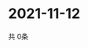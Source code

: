 # 2021-11-12
  共 0条

  <!-- BEGIN -->
  <!-- 最后更新时间Fri Nov 12 2021 15:03:18 GMT+0000 (Coordinated Universal Time) -->
  
  <!-- END -->
  
  